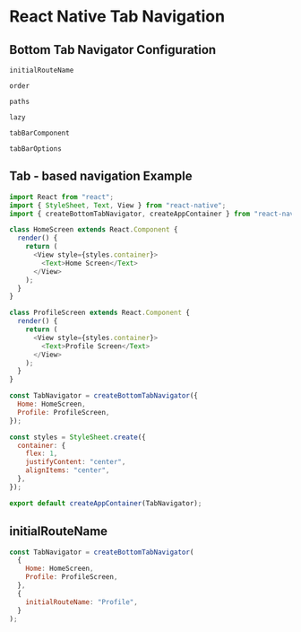 # React Native Tab Navigation

## Bottom Tab Navigator Configuration

`initialRouteName`

`order`

`paths`

`lazy`

`tabBarComponent`

`tabBarOptions`

## Tab - based navigation Example

```javascript
import React from "react";
import { StyleSheet, Text, View } from "react-native";
import { createBottomTabNavigator, createAppContainer } from "react-navigation";

class HomeScreen extends React.Component {
  render() {
    return (
      <View style={styles.container}>
        <Text>Home Screen</Text>
      </View>
    );
  }
}

class ProfileScreen extends React.Component {
  render() {
    return (
      <View style={styles.container}>
        <Text>Profile Screen</Text>
      </View>
    );
  }
}

const TabNavigator = createBottomTabNavigator({
  Home: HomeScreen,
  Profile: ProfileScreen,
});

const styles = StyleSheet.create({
  container: {
    flex: 1,
    justifyContent: "center",
    alignItems: "center",
  },
});

export default createAppContainer(TabNavigator);
```

## initialRouteName

```javascript
const TabNavigator = createBottomTabNavigator(
  {
    Home: HomeScreen,
    Profile: ProfileScreen,
  },
  {
    initialRouteName: "Profile",
  }
);
```
